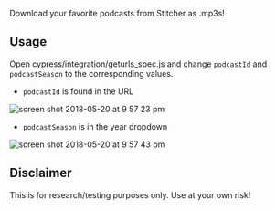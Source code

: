 Download your favorite podcasts from Stitcher as .mp3s!

## Usage
Open cypress/integration/geturls_spec.js and change `podcastId` and `podcastSeason` to the corresponding values.

- `podcastId` is found in the URL

![screen shot 2018-05-20 at 9 57 23 pm](https://user-images.githubusercontent.com/2421042/40287099-11ee3970-5c79-11e8-85c5-1442254500ff.png)


- `podcastSeason` is in the year dropdown

![screen shot 2018-05-20 at 9 57 43 pm](https://user-images.githubusercontent.com/2421042/40287098-1065206e-5c79-11e8-9c32-09b2b8e8fe5d.png)

## Disclaimer
This is for research/testing purposes only.  Use at your own risk!
